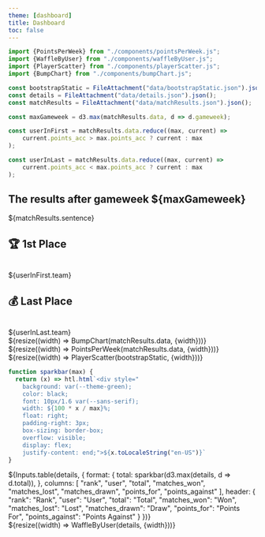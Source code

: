 ```yaml
---
theme: [dashboard]
title: Dashboard
toc: false
---
```



```js
import {PointsPerWeek} from "./components/pointsPerWeek.js";
import {WaffleByUser} from "./components/waffleByUser.js";
import {PlayerScatter} from "./components/playerScatter.js";
import {BumpChart} from "./components/bumpChart.js";
```

```js
const bootstrapStatic = FileAttachment("data/bootstrapStatic.json").json();
const details = FileAttachment("data/details.json").json();
const matchResults = FileAttachment("data/matchResults.json").json();
```

```js
const maxGameweek = d3.max(matchResults.data, d => d.gameweek);
```

```js
const userInFirst = matchResults.data.reduce((max, current) => 
    current.points_acc > max.points_acc ? current : max
);

const userInLast = matchResults.data.reduce((max, current) => 
    current.points_acc < max.points_acc ? current : max
);
```

## The results after gameweek ${maxGameweek}


<div>
  <p style="max-width: 1000px;">${matchResults.sentence}</p>
</div>


<div class="grid grid-cols-4">
  <a class="card" style="color: inherit;">
    <h2>🏆 1st Place</h2>
    <br>
    <span class="big">${userInFirst.team}</span>
  </a>
  <a class="card" style="color: inherit;">
    <h2>💰 Last Place</h2>
    <br>
    <span class="big">${userInLast.team}</span>
  </a>
</div>

<div class="grid grid-cols-1">
  <div class="card">
    ${resize((width) => BumpChart(matchResults.data, {width}))}
  </div>
</div>

<div class="grid grid-cols-2">
  <div class="card">
    ${resize((width) => PointsPerWeek(matchResults.data, {width}))}
  </div>
  <div class="card">
    ${resize((width) => PlayerScatter(bootstrapStatic, {width}))}
  </div>
</div>

```js
function sparkbar(max) {
  return (x) => htl.html`<div style="
    background: var(--theme-green);
    color: black;
    font: 10px/1.6 var(--sans-serif);
    width: ${100 * x / max}%;
    float: right;
    padding-right: 3px;
    box-sizing: border-box;
    overflow: visible;
    display: flex;
    justify-content: end;">${x.toLocaleString("en-US")}`
}
```

<div class="grid grid-cols-2">
  <div class="card" style="padding: 0;">
      ${Inputs.table(details, {
        format: {
            total: sparkbar(d3.max(details, d => d.total)),
        },  
        columns: [
            "rank",
            "user",
            "total",
            "matches_won",
            "matches_lost",
            "matches_drawn",
            "points_for",
            "points_against"
        ],
        header: {
            "rank": "Rank",
            "user": "User",
            "total": "Total",
            "matches_won": "Won",
            "matches_lost": "Lost",
            "matches_drawn": "Draw",
            "points_for": "Points For",
            "points_against": "Points Against"
        }
      })}
    </div>
  <div class="card">
    ${resize((width) => WaffleByUser(details, {width}))}
  </div>
</div>
